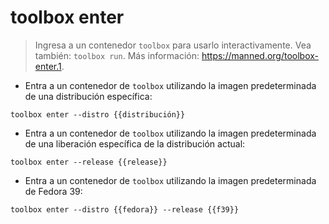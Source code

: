 # toolbox enter

> Ingresa a un contenedor `toolbox` para usarlo interactivamente.
> Vea también: `toolbox run`.
> Más información: <https://manned.org/toolbox-enter.1>.

- Entra a un contenedor de `toolbox` utilizando la imagen predeterminada de una distribución específica:

`toolbox enter --distro {{distribución}}`

- Entra a un contenedor de `toolbox` utilizando la imagen predeterminada de una liberación específica de la distribución actual:

`toolbox enter --release {{release}}`

- Entra a un contenedor de `toolbox` utilizando la imagen predeterminada de Fedora 39:

`toolbox enter --distro {{fedora}} --release {{f39}}`
